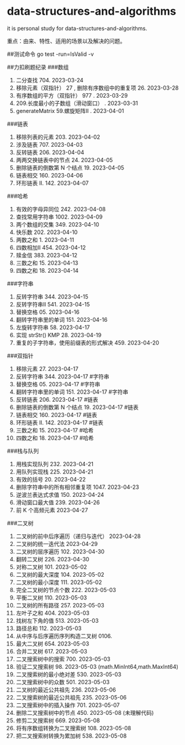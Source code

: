 # data-structures-and-algorithms
it is personal study for data-structures-and-algorithms.

重点：由来、特性、适用的场景以及解决的问题。

##测试命令
go test -run=IsValid -v

##力扣刷题纪录 
###数组
1. 二分查找 704. 2023-03-24
2. 移除元素（双指针） 27 , 删除有序数组中的重复项 26. 2023-03-28
3. 有序数组的平方（双指针） 977 . 2023-03-29
4. 209.长度最小的子数组（滑动窗口） . 2023-03-31
5. generateMatrix 59.螺旋矩阵II . 2023-04-01

###链表
1. 移除列表的元素 203. 2023-04-02
2. 涉及链表 707. 2023-04-03
3. 反转链表 206. 2023-04-04
4. 两两交换链表中的节点 24. 2023-04-05
5. 删除链表的倒数第 N 个结点 19. 2023-04-05
6. 链表相交 160. 2023-04-06
7. 环形链表 II. 142. 2023-04-07

###哈希
1. 有效的字母异同位 242. 2023-04-08
2. 查找常用字符串 1002. 2023-04-09
3. 两个数组的交集 349. 2023-04-10
4. 快乐数 202. 2023-04-10
5. 两数之和 1. 2023-04-11
6. 四数相加II 454. 2023-04-12
7. 赎金信 383. 2023-04-12
8. 三数之和 15. 2023-04-13
9. 四数之和 18. 2023-04-14

###字符串
1. 反转字符串 344. 2023-04-15
2. 反转字符串II 541. 2023-04-15
3. 替换空格 05. 2023-04-16
4. 翻转字符串里的单词 151. 2023-04-16
5. 左旋转字符串 58. 2023-04-17
6. 实现 strStr() KMP 28. 2023-04-19
7. 重复的子字符串，使用前缀表的形式解决 459. 2023-04-20

###双指针
1. 移除元素 27. 2023-04-17
2. 反转字符串 344. 2023-04-17 #字符串
3. 替换空格 05. 2023-04-17 #字符串
4. 翻转字符串里的单词 151. 2023-04-17 #字符串
5. 反转链表 206. 2023-04-17 #链表
6. 删除链表的倒数第 N 个结点 19. 2023-04-17 #链表
7. 链表相交 160. 2023-04-17 #链表
8. 环形链表 II. 142. 2023-04-17 #链表
9. 三数之和 15. 2023-04-17 #哈希
10. 四数之和 18. 2023-04-17 #哈希

###栈与队列
1. 用栈实现队列 232. 2023-04-21
2. 用队列实现栈 225. 2023-04-21
3. 有效的括号 20. 2023-04-22
4. 删除字符串中的所有相邻重复项 1047. 2023-04-23
5. 逆波兰表达式求值 150. 2023-04-24
6. 滑动窗口最大值 239. 2023-04-26 
7. 前 K 个高频元素 2023-04-27

###二叉树
1. 二叉树的前中后序遍历（递归与迭代） 2023-04-28
2. 二叉树的统一迭代法 2023-04-29
3. 二叉树的层序遍历 102. 2023-04-30
4. 翻转二叉树 226. 2023-04-30
5. 对称二叉树 101. 2023-05-02
6. 二叉树的最大深度 104. 2023-05-02
7. 二叉树的最小深度 111. 2023-05-02
8. 完全二叉树的节点个数 222. 2023-05-03
9. 平衡二叉树 110. 2023-05-03
10. 二叉树的所有路径 257. 2023-05-03
11. 左叶子之和 404. 2023-05-03
12. 找树左下角的值 513. 2023-05-03
13. 路径总和 112. 2023-05-03 
14. 从中序与后序遍历序列构造二叉树 0106.
15. 最大二叉树 654. 2023-05-03 
16. 合并二叉树 617. 2023-05-03 
17. 二叉搜索树中的搜索 700. 2023-05-03 
18. 验证二叉搜索树 98. 2023-05-03     (math.MinInt64,math.MaxInt64)
19. 二叉搜索树的最小绝对差 530. 2023-05-03
20. 二叉搜索树中的众数 501. 2023-05-03
21. 二叉树的最近公共祖先 236. 2023-05-06
22. 二叉搜索树的最近公共祖先 235. 2023-05-06
23. 二叉搜索树中的插入操作 701. 2023-05-07
24. 删除二叉搜索树中的节点 450. 2023-05-08  (未理解代码)
25. 修剪二叉搜索树 669. 2023-05-08
26. 将有序数组转换为二叉搜索树 108. 2023-05-08
27. 把二叉搜索树转换为累加树 538. 2023-05-08

